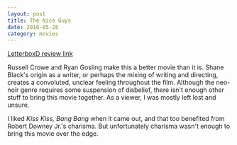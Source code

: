 ```yaml
---
layout: post
title: The Nice Guys 
date: 2016-05-28
category: movies
---
```

 
[LetterboxD review link](http://letterboxd.com/samarthbhaskar/film/the-nice-guys/)

Russell Crowe and Ryan Gosling make this a better movie than it is. Shane Black's origin as a writer, or perhaps the mixing of writing and directing, creates a convoluted, unclear feeling throughout the film. Although the neo-noir genre requires some suspension of disbelief, there isn't enough other stuff to bring this movie together. As a viewer, I was mostly left lost and unsure.

I liked <em>Kiss Kiss, Bang Bang</em> when it came out, and that too benefited from Robert Downey Jr.'s charisma. But unfortunately charisma wasn't enough to bring this movie over the edge.
